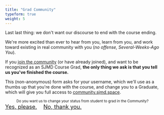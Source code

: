 ```yaml
---
title: "Grad Community"
typeform: true
weight: 5
---
```


Last last thing: we don't want our discourse to end with the course ending. 

We're more excited than ever to hear from you, learn from you, and work toward existing in real community with you (_no offense, Several-Weeks-Ago You_).

If you [join the community](https://community.sjmd.space) (or have already joined), and want to be recognized as an SJMD Course Grad, **the only thing we ask is that you tell us you've finished the course.** 

This (non-anonymous) form asks for your username, which we'll use as a thumbs up that you're done with the course, and change you to a Graduate, which will give you full access to [community.sjmd.space](https://community.sjmd.space).

<center><small>Do you want us to change your status from student to grad in the Community?</small></center>

<div class="entry-nav nav" style="font-size: 1.3em; justify-content: center">
<a href="https://hues.typeform.com/to/EA1H23" style="margin-right: 1rem;" class="reply-link btn btn-cta pulse typeform-share" target="_blank" title="Yes, I want a certificate" data-mode="drawer_right" data-submit-close-delay="2" data-no-instant>Yes, please.</a>
<a href="../the-beginning" class="btn" title="No, thank you.">No, thank you.</a>
</div>